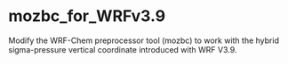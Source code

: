 # mozbc_for_WRFv3.9
Modify the WRF-Chem preprocessor tool (mozbc) to work with the hybrid sigma-pressure vertical coordinate introduced with WRF V3.9.
